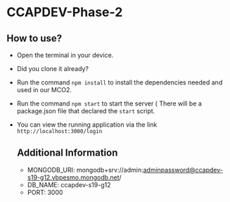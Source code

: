 # CCAPDEV-Phase-2

## How to use?
- Open the terminal in your device.
- Did you clone it already? 
- Run the command `npm install` to install the dependencies needed and used in our MCO2.
- Run the command `npm start` to start the server ( There will be a package.json file that declared the `start` script.
- You can view the running application via the link `http://localhost:3000/login`

  ## Additional Information
  - MONGODB_URI: mongodb+srv://admin:adminpassword@ccapdev-s19-g12.ybpesmo.mongodb.net/
  - DB_NAME: ccapdev-s19-g12
  - PORT: 3000
